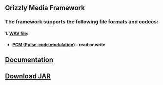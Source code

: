 ## Grizzly Media Framework 

### The framework supports the following file formats and codecs:
#### 1. [WAV file](https://en.wikipedia.org/wiki/WAV):
+ #### [PCM (Pulse-code modulation)](https://en.wikipedia.org/wiki/Pulse-code_modulation) - read or write

## [Documentation](https://ausf-software.github.io/product/grizzly-media-framework/doc/)

## [Download JAR](https://github.com/ausf-software/grizzly-media-framework/releases/download/GMF/grizzly-media-framework-alpha-v0.1.jar)
